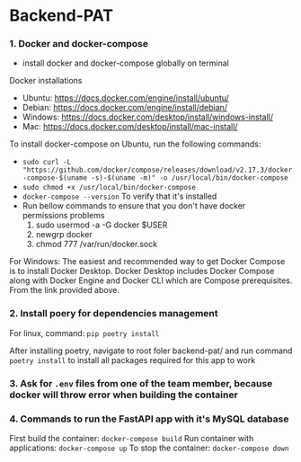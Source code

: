 # Backend-PAT

### 1. Docker and docker-compose
- install docker and docker-compose globally on terminal

Docker installations
- Ubuntu: https://docs.docker.com/engine/install/ubuntu/
- Debian: https://docs.docker.com/engine/install/debian/
- Windows: https://docs.docker.com/desktop/install/windows-install/
- Mac: https://docs.docker.com/desktop/install/mac-install/

To install docker-compose on Ubuntu, run the following commands:
- `sudo curl -L "https://github.com/docker/compose/releases/download/v2.17.3/docker-compose-$(uname -s)-$(uname -m)" -o /usr/local/bin/docker-compose`
- `sudo chmod +x /usr/local/bin/docker-compose`
- `docker-compose --version` To verify that it's installed
- Run bellow commands to ensure that you don't have docker permissions problems
    1. sudo usermod -a -G docker $USER
    2. newgrp docker
    3. chmod 777 /var/run/docker.sock

For Windows: The easiest and recommended way to get Docker Compose is to install Docker Desktop. Docker Desktop includes Docker Compose along with Docker Engine and Docker CLI which are Compose prerequisites. From the link provided above.


### 2. Install poery for dependencies management
For linux, command: `pip poetry install`

After installing poetry, navigate to root foler backend-pat/ and run command `poetry install` to install all packages required for this app to work

### 3. Ask for `.env` files from one of the team member, because docker will throw error when building the container

### 4. Commands to run the FastAPI app with it's MySQL database
First build the container: `docker-compose build`
Run container with applications: `docker-compose up`
To stop the container: `docker-compose down`




